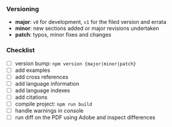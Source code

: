 ### Versioning
- **major**: `v0` for development, `v1` for the filed version and errata
- **minor**: new sections added or major revisions undertaken
- **patch**: typos, minor fixes and changes

### Checklist
- [ ] version bump: `npm version {major|minor|patch}`
- [ ] add examples
- [ ] add cross references
- [ ] add language information
- [ ] add language indexes
- [ ] add citations
- [ ] compile project: `npm run build`
- [ ] handle warnings in console
- [ ] run diff on the PDF using Adobe and inspect differences
